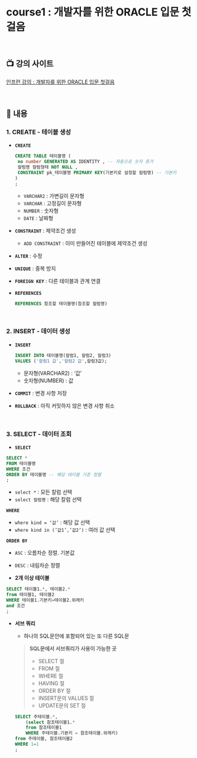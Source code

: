 # course1 : 개발자를 위한 ORACLE 입문 첫걸음

<br>

## **📺 강의 사이트**
[인프런 강의 : 개발자를 위한 ORACLE 입문 첫걸음](https://www.inflearn.com/course/%EA%B0%9C%EB%B0%9C%EC%9E%90-%EC%98%A4%EB%9D%BC%ED%81%B4-%EC%B2%AB%EA%B1%B8%EC%9D%8C/dashboard)

<br>

## **📄 내용**
### 1. CREATE - 테이블 생성

- **`CREATE`**
    
    ```sql
    CREATE TABLE 테이블명 (
     no number GENERATED AS IDENTITY , -- 자동으로 숫자 증가
     칼럼명 칼럼형태 NOT NULL , 
     CONSTRAINT pk_테이블명 PRIMARY KEY(기본키로 설정할 칼럼명) -- 기본키
    )
    ;
    ```

    - `VARCHAR2` : 가변길이 문자형
    - `VARCHAR` : 고정길이 문자형
    - `NUMBER` : 숫자형
    - `DATE` : 날짜형
    

- **`CONSTRAINT`** : 제약조건 생성
    - `ADD CONSTRAINT` : 이미 만들어진 테이블에 제약조건 생성
- **`ALTER`** : 수정
- **`UNIQUE`** : 중복 방지
- **`FOREIGN KEY`** : 다른 테이블과 관계 연결
- **`REFERENCES`**
    ```sql
    REFERENCES 참조할 테이블명(참조할 컬럼명)
    ```

<br>

### 2. INSERT - 데이터 생성

- **`INSERT`**
    
    ```sql
    INSERT INTO 테이블명(칼럼1, 칼럼2, 칼럼3)
    VALUES ('칼럼1 값','칼럼2 값',칼럼3값);
    ```
    - 문자형(VARCHAR2) : ‘값’
    - 숫자형(NUMBER) : 값

- **`COMMIT`** : 변경 사항 저장
- **`ROLLBACK`** : 아직 커밋하지 않은 변경 사항 취소

<br>

### 3. SELECT - 데이터 조회

- **`SELECT`** 

```sql
SELECT *
FROM 테이블명
WHERE 조건
ORDER BY 테이블명 -- 해당 테이블 기준 정렬
;
```

- `select *` : 모든 칼럼 선택
- `select 칼럼명` : 해당 칼럼 선택


**`WHERE`**

- `where kind = ‘값’` : 해당 값 선택
- `where kind in (’값1’,’값2’)`  : 여러 값 선택


**`ORDER BY`** 

- `ASC` : 오름차순 정렬. 기본값
- `DESC` : 내림차순 정렬


- **2개 이상 테이블**

```sql
SELECT 테이블1.*, 테이블2.* 
from 테이블1, 테이블2
WHERE 테이블1.기본키=테이블2.외래키
and 조건
;
```


- **서브 쿼리**
    - 하나의 SQL문안에 포함되어 있는 또 다른 SQL문
    
    > **SQL문에서 서브쿼리가 사용이 가능한 곳**
    > 
    > - SELECT 절
    > - FROM 절
    > - WHERE 절
    > - HAVING 절
    > - ORDER BY 절
    > - INSERT문의 VALUES 절
    > - UPDATE문의 SET 절
    
    ```sql
    SELECT 주테이블.*, 
        (select 참조테이블1.*
        from 참조테이블1 
        WHERE 주테이블.기본키 = 참조테이블.외래키)
    from 주테이블, 참조테이블2
    WHERE 1=1
    ;
    ```
    